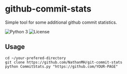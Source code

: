 # github-commit-stats
Simple tool for some additional github commit statistics.

![Python 3](https://img.shields.io/badge/python-3.5-blue.svg) ![License](https://img.shields.io/badge/license-MIT-blue.svg)

## Usage

~~~~
cd ~/your-prefered-directory
git clone https://github.com/NathanMH/git-commit-stats
python CommitStats.py "https://github.com/YOUR-PAGE"
~~~~
